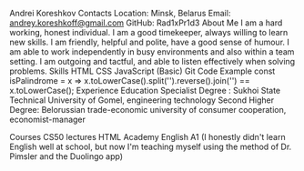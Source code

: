 Andrei Koreshkov
Contacts
Location: Minsk, Belarus
Email: andrey.koreshkoff@gmail.com
GitHub: Rad1xPr1d3
About Me
I am a hard working, honest individual. I am a good timekeeper, always willing to learn new skills. I am friendly, helpful and polite, have a good sense of humour. I am able to work independently in busy environments and also within a team setting. I am outgoing and tactful, and able to listen effectively when solving problems.
Skills
HTML
CSS
JavaScript (Basic)
Git
Code Example
const isPalindrome = x => x.toLowerCase().split('').reverse().join('') == x.toLowerCase();
Experience
Education
Specialist Degree : Sukhoi State Technical University of Gomel, engineering technology
Second Higher Degree: Belorussian trade-economic university of consumer cooperation, economist-manager

Courses
CS50 lectures
HTML Academy
English
A1 (I honestly didn't learn English well at school, but now I'm teaching myself using the method of Dr. Pimsler and the Duolingo app)